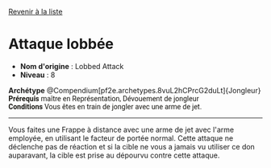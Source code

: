 [Revenir à la liste](..)

# Attaque lobbée

 * **Nom d'origine** : Lobbed Attack
 * **Niveau** : 8


<div><span id="ctl00_MainContent_DetailedOutput"><strong>Archétype</strong> @Compendium[pf2e.archetypes.8vuL2hCPrcG2duLt]{Jongleur}<u></u><br></span></div>
<div style="box-sizing: border-box; user-select: text; color: #191813; font-family: Roboto, system, -apple-system, sans-serif;"><strong style="box-sizing: border-box; user-select: text;">Prérequis</strong>&nbsp;maître en Représentation, Dévouement de jongleur</div>
<div style="box-sizing: border-box; user-select: text; color: #191813; font-family: Roboto, system, -apple-system, sans-serif;"><strong style="box-sizing: border-box; user-select: text;">Conditions</strong>&nbsp;Vous êtes en train de jongler avec une arme de jet.</div>
<hr>
<p>Vous faites une Frappe à distance avec une arme de jet avec l'arme employée, en utilisant le facteur de portée normal. Cette attaque ne déclenche pas de réaction et si la cible ne vous a jamais vu utiliser ce don auparavant, la cible est prise au dépourvu contre cette attaque.&nbsp;&nbsp;</p>